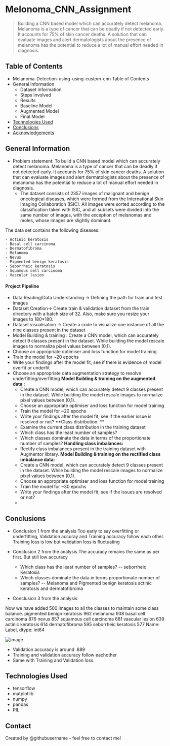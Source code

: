 # Melonoma_CNN_Assignment
> Building a CNN based model which can accurately detect melanoma. Melanoma is a type of cancer that can be deadly if not detected early. It accounts for 75% of skin cancer deaths. A solution that can evaluate images and alert dermatologists about the presence of melanoma has the potential to reduce a lot of manual effort needed in diagnosis.


## Table of Contents
* Melanoma-Detection-using-using-custom-cnn
Table of Contents
* General Information
	- Dataset Information
	- Steps Involved
	- Results
	- Baseline Model
	- Augmented Model
	- Final Model
* [Technologies Used](#technologies-used)
* [Conclusions](#conclusions)
* [Acknowledgements](#acknowledgements)

## General Information
- Problem statement: To build a CNN based model which can accurately detect melanoma. Melanoma is a type of cancer that can be deadly if not detected early. It accounts for 75% of skin cancer deaths. A solution that can evaluate images and alert dermatologists about the presence of melanoma has the potential to reduce a lot of manual effort needed in diagnosis.
  - The dataset consists of 2357 images of malignant and benign oncological diseases, which were formed from the International Skin Imaging Collaboration (ISIC). All images were sorted according to the classification taken with ISIC, and all subsets were divided into the same number of images, with the exception of melanomas and moles, whose images are slightly dominant.


The data set contains the following diseases:

	- Actinic keratosis
	- Basal cell carcinoma
	- Dermatofibroma
	- Melanoma
	- Nevus
	- Pigmented benign keratosis
	- Seborrheic keratosis
	- Squamous cell carcinoma
	- Vascular lesion


#### Project Pipeline
- Data Reading/Data Understanding → Defining the path for train and test images 
- Dataset Creation→ Create train & validation dataset from the train directory with a batch size of 32. Also, make sure you resize your images to 180*180.
- Dataset visualisation → Create a code to visualize one instance of all the nine classes present in the dataset 
- Model Building & training : 
    Create a CNN model, which can accurately detect 9 classes present in the dataset. While building the model rescale images to normalize pixel values between (0,1).
- Choose an appropriate optimiser and loss function for model training
- Train the model for ~20 epochs
- Write your findings after the model fit, see if there is evidence of model overfit or underfit
- Choose an appropriate data augmentation strategy to resolve underfitting/overfitting 
**Model Building & training on the augmented data :**
  - Create a CNN model, which can accurately detect 9 classes present in the dataset. While building the model rescale images to normalize pixel values between (0,1).
  - Choose an appropriate optimiser and loss function for model training
  - Train the model for ~20 epochs
  - Write your findings after the model fit, see if the earlier issue is resolved or not?
**Class distribution: **
  - Examine the current class distribution in the training dataset 
  - Which class has the least number of samples?
  - Which classes dominate the data in terms of the proportionate number of samples?
**Handling class imbalances:** 
  - Rectify class imbalances present in the training dataset with Augmentor library.
**Model Building & training on the rectified class imbalance data:**
  - Create a CNN model, which can accurately detect 9 classes present in the dataset. While building the model rescale images to normalize pixel values between (0,1).
  - Choose an appropriate optimiser and loss function for model training
  - Train the model for ~30 epochs
  - Write your findings after the model fit, see if the issues are resolved or not?
  - 

## Conclusions
- Conclusion 1 from the analysis
	Too early to say overfitting or underfitting, Validation accuray and Training accuracy follow each other.
	Training loss is low but validation loss is fluctuating
- Conclusion 2 from the analysis
  	The accuracy remains the same as per first. But still low accuracy
	- Which class has the least number of samples?
		-- seborrheic Keratosis
	- Which classes dominate the data in terms proportionate number of samples?
		-- Melanoma and Pigmented benign keratosis actinic keratosis and dermatofibroma
  
- Conclusion 3 from the analysis

 Now we have added 500 images to all the classes to maintain some class balance. 
pigmented benign keratosis    962
melanoma                      938
basal cell carcinoma          876
nevus                         857
squamous cell carcinoma       681
vascular lesion               639
actinic keratosis             614
dermatofibroma                595
seborrheic keratosis          577
Name: Label, dtype: int64

![image](https://github.com/gowdaKM/Melanoma_CNN_Assignment/assets/131829909/d08c2aac-2174-4d33-87d3-d4b8afad778f)


- Validation accuracy is around .889
- Training and validation accuracy follow eachother
- Same with Training and Validation loss.


## Technologies Used
- tensorflow
- matplotlib
- numpy
- pandas
- PIL

## Contact
Created by @githubusername - feel free to contact me!
